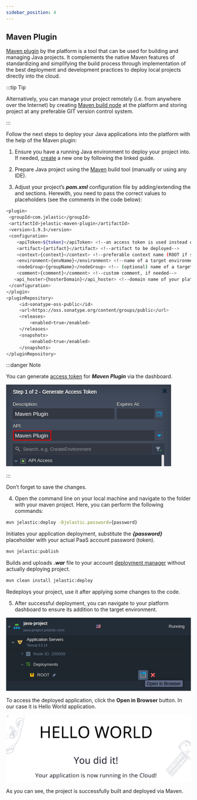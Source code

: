 ```yaml
---
sidebar_position: 4
---
```


## Maven Plugin

[Maven plugin](https://github.com/jelastic/jelastic-maven-plugin) by the platform is a tool that can be used for building and managing Java projects. It complements the native Maven features of standardizing and simplifying the build process through implementation of the best deployment and development practices to deploy local projects directly into the cloud.

:::tip Tip

Alternatively, you can manage your project remotely (i.e. from anywhere over the Internet) by creating [Maven build node](/docs/Java/Build%20Node/Java%20VCS%20Deployment%20with%20Maven) at the platform and storing project at any preferable GIT version control system.

:::

Follow the next steps to deploy your Java applications into the platform with the help of the Maven plugin:

1. Ensure you have a running Java environment to deploy your project into. If needed, [create](/docs/EnvironmentManagement/Setting%20Up%20Environment) a new one by following the linked guide.

2. Prepare Java project using the [Maven](https://maven.apache.org/download.cgi) build tool (manually or using any IDE).

3. Adjust your project’s **_pom.xml_** configuration file by adding/extending the and sections. Herewith, you need to pass the correct values to placeholders (see the comments in the code below):

```bash
<plugin>
 <groupId>com.jelastic</groupId>
 <artifactId>jelastic-maven-plugin</artifactId>
 <version>1.9.3</version>
 <configuration>
    <apiToken>${token}</apiToken> <!--an access token is used instead of a login/password, see note below-->
    <artifact>{artifact}</artifact> <!--artifact to be deployed-->
    <context>{context}</context> <!--preferable context name (ROOT if skipped)-->
    <environment>{envName}</environment> <!--name of a target environment-->
    <nodeGroup>{groupName}</nodeGroup> <!-- (optional) name of a target layer (node group) within the environment, e.g. cp,bl,cp2 -->
    <comment>{comment}</comment> <!--custom comment, if needed-->
   <api_hoster>{hosterDomain}</api_hoster> <!--domain name of your platform-->
 </configuration>
</plugin>
<pluginRepository>
     <id>sonatype-oss-public</id>
     <url>https://oss.sonatype.org/content/groups/public</url>
     <releases>
         <enabled>true</enabled>
     </releases>
     <snapshots>
         <enabled>true</enabled>
     </snapshots>
</pluginRepository>
```

:::danger Note

You can generate [access token](/docs/Account&Pricing/Personal%20Access%20Tokens) for **_Maven Plugin_** via the dashboard.

<div style={{
    display:'flex',
    justifyContent: 'center',
    margin: '0 0 1rem 0'
}}>

![Locale Dropdown](./img/MavenPlugin/01-maven-plugin-access-token.png)

</div>

:::

Don’t forget to save the changes.

4. Open the command line on your local machine and navigate to the folder with your maven project. Here, you can perform the following commands:

```bash
mvn jelastic:deploy -Djelastic.password={password}
```

Initiates your application deployment, substitute the **_{password}_** placeholder with your actual PaaS account password (token).

```bash
mvn jelastic:publish
```

Builds and uploads **_.war_** file to your account [deployment manager](/docs/Deployment/Deployment%20Manager) without actually deploying project.

```bash
mvn clean install jelastic:deploy
```

Redeploys your project, use it after applying some changes to the code.

5. After successful deployment, you can navigate to your platform dashboard to ensure its addition to the target environment.

<div style={{
    display:'flex',
    justifyContent: 'center',
    margin: '0 0 1rem 0'
}}>

![Locale Dropdown](./img/MavenPlugin/02-java-project-deployed-with-maven.png)

</div>

To access the deployed application, click the **Open in Browser** button. In our case it is Hello World application.

<div style={{
    display:'flex',
    justifyContent: 'center',
    margin: '0 0 1rem 0'
}}>

![Locale Dropdown](./img/MavenPlugin/03-project-open-in-browser.png)

</div>

As you can see, the project is successfully built and deployed via Maven.
